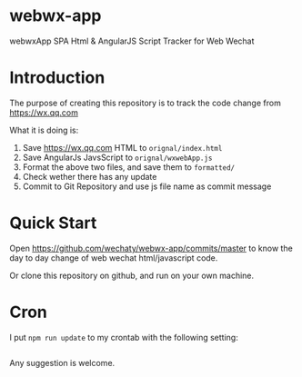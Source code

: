 # webwx-app
webwxApp SPA Html &amp; AngularJS Script Tracker for Web Wechat

# Introduction

The purpose of creating this repository is to track the code change from https://wx.qq.com

What it is doing is:

1. Save https://wx.qq.com HTML to `orignal/index.html`
1. Save AngularJs JavsScript to `orignal/wxwebApp.js`
1. Format the above two files, and save them to `formatted/`
1. Check wether there has any update
1. Commit to Git Repository and use js file name as commit message

# Quick Start

Open https://github.com/wechaty/webwx-app/commits/master to know the day to day change of web wechat html/javascript code.

Or clone this repository on github, and run on your own machine.

# Cron

I put `npm run update` to my crontab with the following setting:

```shell
```

Any suggestion is welcome.


